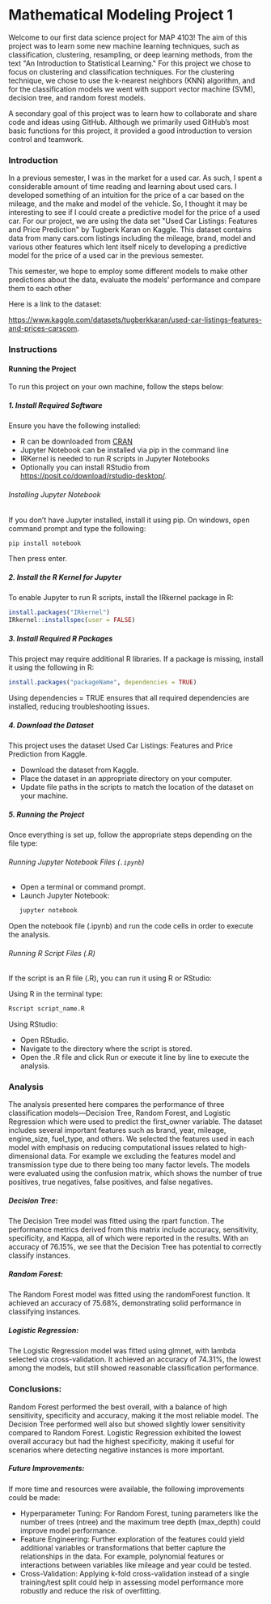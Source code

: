 # Mathematical Modeling Project 1

Welcome to our first data science project for MAP 4103! The aim of this project was to learn some new machine learning techniques, such as classification, clustering, resampling, or deep learning methods, from the text "An Introduction to Statistical Learning." For this project we chose to focus on clustering and classification techniques. For the clustering technique, we chose to use the k-nearest neighbors (KNN) algorithm, and for the classification models we went with support vector machine (SVM), decision tree, and random forest models.

A secondary goal of this project was to learn how to collaborate and share code and ideas using GitHub. Although we primarily used GitHub’s most basic functions for this project, it provided a good introduction to version control and teamwork.

### Introduction

In a previous semester, I was in the market for a used car. As such, I spent a considerable amount of time reading and learning about used cars. I developed something of an intuition for the price of a car based on the mileage, and the make and model of the vehicle. So, I thought it may be interesting to see if I could create a predictive model for the price of a used car. For our project, we are using the data set "Used Car Listings: Features and Price Prediction" by Tugberk Karan on Kaggle. This dataset contains data from many cars.com listings including the mileage, brand, model and various other features which lent itself nicely to developing a predictive model for the price of a used car in the previous semester.

This semester, we hope to employ some different models to make other predictions about the data, evaluate the models' performance and compare them to each other

Here is a link to the dataset:

https://www.kaggle.com/datasets/tugberkkaran/used-car-listings-features-and-prices-carscom.

### Instructions

#### Running the Project  

To run this project on your own machine, follow the steps below:  

##### 1. Install Required Software  

Ensure you have the following installed:  

- R can be downloaded from [CRAN](https://cran.r-project.org/)
- Jupyter Notebook can be installed via pip in the command line 
- IRKernel is needed to run R scripts in Jupyter Notebooks
- Optionally you can install RStudio from https://posit.co/download/rstudio-desktop/.

###### Installing Jupyter Notebook  

If you don’t have Jupyter installed, install it using pip. On windows, open command prompt and type the following:  

```bash
pip install notebook
```

Then press enter.

##### 2. Install the R Kernel for Jupyter

To enable Jupyter to run R scripts, install the IRkernel package in R:

```r
install.packages("IRkernel")
IRkernel::installspec(user = FALSE)
```

##### 3. Install Required R Packages

This project may require additional R libraries. If a package is missing, install it using the following in R:

```r
install.packages("packageName", dependencies = TRUE)
```
Using dependencies = TRUE ensures that all required dependencies are installed, reducing troubleshooting issues.

##### 4. Download the Dataset

This project uses the dataset Used Car Listings: Features and Price Prediction from Kaggle.

- Download the dataset from Kaggle.
- Place the dataset in an appropriate directory on your computer.
- Update file paths in the scripts to match the location of the dataset on your machine.

##### 5. Running the Project  

Once everything is set up, follow the appropriate steps depending on the file type:  

###### Running Jupyter Notebook Files (`.ipynb`) 

- Open a terminal or command prompt.  
- Launch Jupyter Notebook:  

```bash
   jupyter notebook
```

Open the notebook file (.ipynb) and run the code cells in order to execute the analysis.

###### Running R Script Files (.R)
If the script is an R file (.R), you can run it using R or RStudio:

Using R in the terminal type:

```bash
Rscript script_name.R
```

Using RStudio:
- Open RStudio.
- Navigate to the directory where the script is stored.
- Open the .R file and click Run or execute it line by line to execute the analysis.


### Analysis

The analysis presented here compares the performance of three classification models—Decision Tree, Random Forest, and Logistic Regression which were used to predict the first_owner variable. The dataset includes several important features such as brand, year, mileage, engine_size, fuel_type, and others. We selected the features used in each model with emphasis on reducing computational issues related to high-dimensional data. For example we excluding the features model and transmission type due to there being too many factor levels. The models were evaluated using the confusion matrix, which shows the number of true positives, true negatives, false positives, and false negatives.

##### Decision Tree:

The Decision Tree model was fitted using the rpart function. The performance metrics derived from this matrix include accuracy, sensitivity, specificity, and Kappa, all of which were reported in the results. With an accuracy of 76.15%, we see that the Decision Tree has potential to correctly classify instances.

##### Random Forest:

The Random Forest model was fitted using the randomForest function. It achieved an accuracy of 75.68%, demonstrating solid performance in classifying instances.


##### Logistic Regression:

The Logistic Regression model was fitted using glmnet, with lambda selected via cross-validation. It achieved an accuracy of 74.31%, the lowest among the models, but still showed reasonable classification performance.


### Conclusions:

Random Forest performed the best overall, with a balance of high sensitivity, specificity and accuracy, making it the most reliable model. The Decision Tree performed well also but showed slightly lower sensitivity compared to Random Forest. Logistic Regression exhibited the lowest overall accuracy but had the highest specificity, making it useful for scenarios where detecting negative instances is more important.

##### Future Improvements:

If more time and resources were available, the following improvements could be made:

- Hyperparameter Tuning: For Random Forest, tuning parameters like the number of trees (ntree) and the maximum tree depth (max_depth) could improve model performance.
- Feature Engineering: Further exploration of the features could yield additional variables or transformations that better capture the relationships in the data. For example, polynomial features or interactions between variables like mileage and year could be tested.
- Cross-Validation: Applying k-fold cross-validation instead of a single training/test split could help in assessing model performance more robustly and reduce the risk of overfitting.


```R

```
